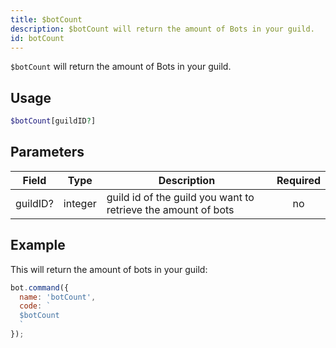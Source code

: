 ```yaml
---
title: $botCount 
description: $botCount will return the amount of Bots in your guild.
id: botCount
---
```


`$botCount` will return the amount of Bots in your guild.

## Usage

```php
$botCount[guildID?]
```

## Parameters 


| Field    | Type    | Description                                                   | Required |
| -------- | ------- | ------------------------------------------------------------- | :------: |
| guildID? | integer | guild id of the guild you want to retrieve the amount of bots |    no    |


## Example

This will return the amount of bots in your guild:

```javascript
bot.command({
  name: 'botCount',
  code: `
  $botCount
  `
});
```